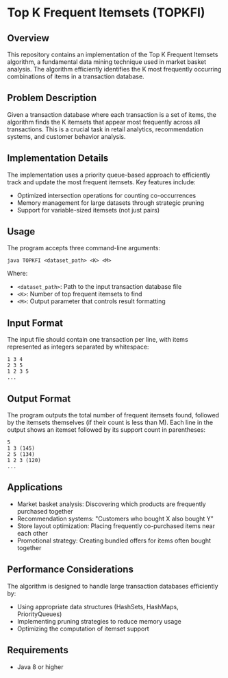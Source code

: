 # Top K Frequent Itemsets (TOPKFI)

## Overview
This repository contains an implementation of the Top K Frequent Itemsets algorithm, a fundamental data mining technique used in market basket analysis. The algorithm efficiently identifies the K most frequently occurring combinations of items in a transaction database.

## Problem Description
Given a transaction database where each transaction is a set of items, the algorithm finds the K itemsets that appear most frequently across all transactions. This is a crucial task in retail analytics, recommendation systems, and customer behavior analysis.

## Implementation Details
The implementation uses a priority queue-based approach to efficiently track and update the most frequent itemsets. Key features include:

- Optimized intersection operations for counting co-occurrences
- Memory management for large datasets through strategic pruning
- Support for variable-sized itemsets (not just pairs)

## Usage
The program accepts three command-line arguments:
```
java TOPKFI <dataset_path> <K> <M>
```

Where:
- `<dataset_path>`: Path to the input transaction database file
- `<K>`: Number of top frequent itemsets to find
- `<M>`: Output parameter that controls result formatting

## Input Format
The input file should contain one transaction per line, with items represented as integers separated by whitespace:
```
1 3 4
2 3 5
1 2 3 5
...
```

## Output Format
The program outputs the total number of frequent itemsets found, followed by the itemsets themselves (if their count is less than M). Each line in the output shows an itemset followed by its support count in parentheses:
```
5
1 3 (145)
2 5 (134)
1 2 3 (120)
...
```

## Applications
- Market basket analysis: Discovering which products are frequently purchased together
- Recommendation systems: "Customers who bought X also bought Y"
- Store layout optimization: Placing frequently co-purchased items near each other
- Promotional strategy: Creating bundled offers for items often bought together

## Performance Considerations
The algorithm is designed to handle large transaction databases efficiently by:
- Using appropriate data structures (HashSets, HashMaps, PriorityQueues)
- Implementing pruning strategies to reduce memory usage
- Optimizing the computation of itemset support

## Requirements
- Java 8 or higher
